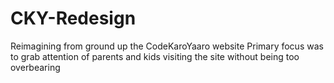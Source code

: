 # CKY-Redesign
Reimagining from ground up the CodeKaroYaaro website
Primary focus was to grab attention of parents and kids visiting the site without being too overbearing
